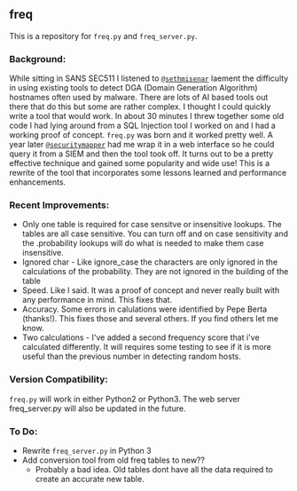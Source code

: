 ## freq
This is a repository for `freq.py` and `freq_server.py`.

### Background:
While sitting in SANS SEC511 I listened to [`@sethmisenar`](https://twitter.com/sethmisenar) laement the difficulty in using existing tools to detect DGA (Domain Generation Algorithm) hostnames often used by malware.  There are lots of AI based tools out there that do this but some are rather complex. I thought I could quickly write a tool that would work.  In about 30 minutes I threw together some old code I had lying around from a SQL Injection tool I worked on and I had a working proof of concept.  `freq.py` was born and it worked pretty well.  A year later [`@securitymapper`](https://twitter.com/securitymapper) had me wrap it in a web interface so he could query it from a SIEM and then the tool took off.  It turns out to be a pretty effective technique and gained some popularity and wide use!   This is a rewrite of the tool that incorporates some lessons learned and performance enhancements.

### Recent Improvements:
- Only one table is required for case sensitve or insensitive lookups. The tables are all case sensitive.  You can turn off and on case sensitivity and the .probability lookups will do what is needed to make them case insensitive.
- Ignored char - Like ignore_case the characters are only ignored in the calculations of the probability. They are not ignored in the building of the table
- Speed.  Like I said.  It was a proof of concept and never really built with any performance in mind.  This fixes that.
- Accuracy.  Some errors in calulations were identified by Pepe Berta (thanks!).  This fixes those and several others.  If you find others let me know.
- Two calculations - I've added a second frequency score that i've calculated differently.  It will requires some testing to see if it is more useful than the previous number in detecting random hosts.

### Version Compatibility:
`freq.py` will work in either Python2 or Python3.  The web server freq_server.py will also be updated in the future.

### To Do:
- Rewrite `freq_server.py` in Python 3
- Add conversion tool from old freq tables to new??
  - Probably a bad idea. Old tables dont have all the data required to create an accurate new table.
